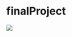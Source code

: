 # finalProject
<img src="https://capsule-render.vercel.app/api?type=egg&color=#3CB371&height=320px&section=header&text=finalProject&fontSize=20px" />
